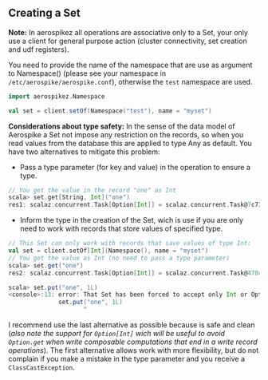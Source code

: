 ## Creating a Set

**Note:** In aerospikez all operations are associative only to a Set, your only use a client for general purpose action
(cluster connectivity, set creation and udf registers).

You need to provide the name of the namespace that are use as argument to Namespace() (please
see your namespace in `/etc/aerospike/aerospike.conf`), otherwise the `test` namespace are used.
```scala
import aerospikez.Namespace

val set = client.setOf(Namespace("test"), name = "myset")
```
**Considerations about type safety:**
In the sense of the data model of Aerospike a Set not impose any restriction on the records,
so when you read values from the database this are applied to type Any as default. You have
two alternatives to mitigate this problem:
- Pass a type parameter (for key and value) in the operation to ensure a type.
```scala
// You get the value in the record "one" as Int
scala> set.get[String, Int]("one")
res1: scalaz.concurrent.Task[Option[Int]] = scalaz.concurrent.Task@7c71b4b9
```
- Inform the type in the creation of the Set, wich is use if you are only need to work with records
that store values of specified type.
```scala
// This Set can only work with records that save values of type Int:
val set = client.setOf[Int](Namespace(), name = "myset")
// You get the value as Int (no need to pass a type parameter)
scala> set.get("one")
res2: scalaz.concurrent.Task[Option[Int]] = scalaz.concurrent.Task@47049007

scala> set.put("one", 1L)
<console>:13: error: That Set has been forced to accept only Int or Option[Int] as Value, but you provide a Long.
              set.put("one", 1L)
                     ^
```
I recommend use the last alternative as possible because is safe and clean (*also note the support for `Option[Int]`
wich will be useful to avoid `Option.get` when write composable computations that end in a write
record operations*).
The first alternative allows work with more flexibility, but do not complain if
you make a mistake in the type parameter and you receive a `ClassCastException`.
